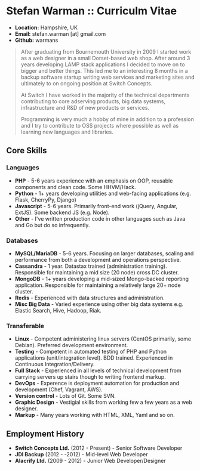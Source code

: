 Stefan Warman :: Curriculm Vitae
=============

* **Location:** Hampshire, UK
* **Email:** stefan.warman [at] gmail.com
* **Github:** warmans

> After graduating from Bournemouth University in 2009 I started work as a web designer in a small
> Dorset-based web shop. After around 3 years developing LAMP stack applications I decided to move on
> to bigger and better things. This led me to an interesting 8 months in a backup software startup writing
> web services and marketing sites and ultimately to on ongoing position at Switch Concepts.
>
> At Switch I have worked in the majority of the technical departments contributing to core adserving products,
> big data systems, infrastructure and R&D of new products or services.
>
> Programming is very much a hobby of mine in addition to a profession and I try to contribute to OSS projects
> where possible as well as learning new languages and libraries.

Core Skills
------------

### Languages

* **PHP** - 5-6 years experience with an emphasis on OOP, reusable components and clean code. Some HHVM/Hack.
* **Python** - 1+ years developing utilities and web-facing applications (e.g. Flask, CherryPy, Django)
* **Javascript** - 5-6 years. Primarily front-end work (jQuery, Angular, ExtJS). Some backend JS (e.g. Node).
* **Other** - I've written production code in other languages such as Java and Go but do so infrequently.

### Databases

* **MySQL/MariaDB** - 5-6 years. Focusing on larger databases, scaling and performance from both a development and operations perspective.
* **Cassandra** - 1 year. Datastax trained (administration training). Responsible for maintaining a mid size (20 node) cross DC cluster.
* **MongoDB** - 1+ years developing a mid-sized Mongo-backed reporting application. Responsible for maintaining a relatively large 20+ node cluster.
* **Redis** - Experienced with data structures and administration.
* **Misc Big Data** - Varied experience using other big data systems e.g. Elastic Search, Hive, Hadoop, Riak.

### Transferable

* **Linux** - Competent administering linux servers (CentOS primarily, some Debian). Preferred development environment.
* **Testing** - Competent in automated testing of PHP and Python applications (unit/integration level). BDD trained. Experienced in Continuous Integration/Delivery.
* **Full Stack** - Experienced in all levels of technical development from carrying servers up stairs though to writing frontend markup.
* **DevOps** - Experence is deployment automation for production and development (Chef, Vagrant, AWS).
* **Version control** - Lots of Git. Some SVN.
* **Graphic Design** - Vestigial skills from working few a few years as a web designer.
* **Markup** - Many years working with HTML, XML, Yaml and so on.

Employment History
------------------
* **Switch Concepts Ltd.** (2012 - Present) - Senior Software Developer
* **JDI Backup** (2012 - -2012) - Mid-level Web Developer
* **Alacrify Ltd.** (2009 - 2012)  - Junior Web Developer/Designer

